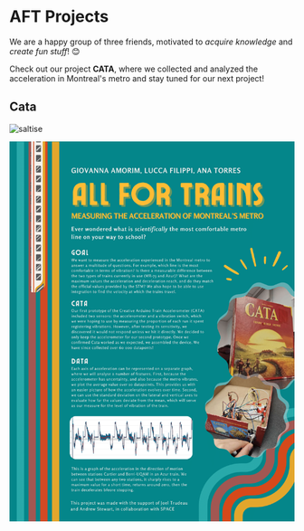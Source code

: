 # AFT Projects

We are a happy group of three friends, motivated to *acquire knowledge* and *create fun stuff*! 😊

Check out our project **CATA**, where we collected and analyzed the acceleration in Montreal's metro and stay tuned for our next project!

## Cata

![saltise](CATA/saltise-poster.png)

![space](CATA/space-poster.png)
